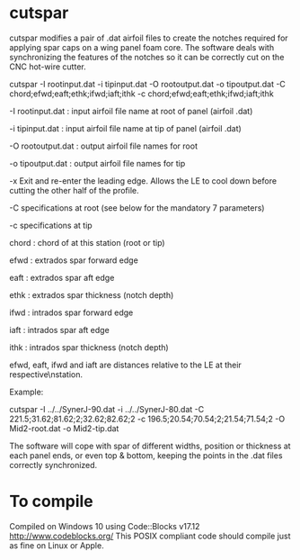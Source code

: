 # cutspar
cutspar modifies a pair of .dat airfoil files to create the notches required for applying spar caps on a wing panel foam core. The software deals with synchronizing the features of the notches so it can be correctly cut on the CNC hot-wire cutter.

cutspar -I rootinput.dat -i tipinput.dat -O rootoutput.dat -o tipoutput.dat -C chord;efwd;eaft;ethk;ifwd;iaft;ithk -c chord;efwd;eaft;ethk;ifwd;iaft;ithk

-I rootinput.dat : input airfoil file name at root of panel (airfoil .dat)

-i tipinput.dat  : input airfoil file name at tip of panel (airfoil .dat)

-O rootoutput.dat : output airfoil file names for root

-o tipoutput.dat : output airfoil file names for tip

-x Exit and re-enter the leading edge. Allows the LE to cool down before cutting the other half of the profile.

-C specifications at root (see below for the mandatory 7 parameters)

-c specifications at tip

  chord : chord of at this station (root or tip)

  efwd : extrados spar forward edge
  
  eaft : extrados spar aft edge
  
  ethk : extrados spar thickness (notch depth)
  
  ifwd : intrados spar forward edge
  
  iaft : intrados spar aft edge
  
  ithk : intrados spar thickness (notch depth)
  

efwd, eaft, ifwd and iaft are distances relative to the LE at their respective\nstation.

Example:

cutspar -I ../../SynerJ-90.dat -i ../../SynerJ-80.dat -C 221.5;31.62;81.62;2;32.62;82.62;2 -c 196.5;20.54;70.54;2;21.54;71.54;2 -O Mid2-root.dat -o Mid2-tip.dat

The software will cope with spar of different widths, position or thickness at each panel ends, or even top & bottom, keeping the points in the .dat files correctly synchronized.

# To compile
Compiled on Windows 10 using Code::Blocks v17.12 http://www.codeblocks.org/ 
This POSIX compliant code should compile just as fine on Linux or Apple.
